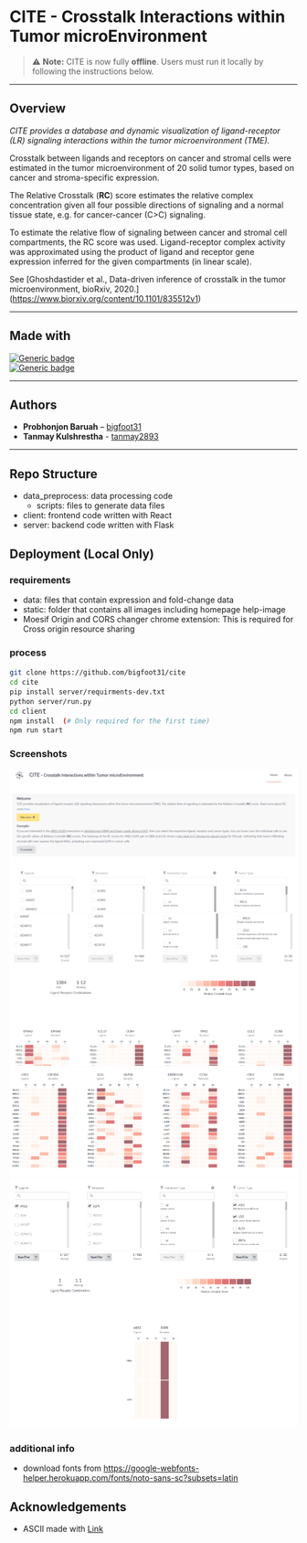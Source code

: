 # CITE - Crosstalk Interactions within Tumor microEnvironment

> ⚠️ **Note:** CITE is now fully **offline**. Users must run it locally by following the instructions below.

---

## Overview

*CITE provides a database and dynamic visualization of ligand-receptor (LR) signaling interactions within the tumor microenvironment (TME).*

Crosstalk between ligands and receptors on cancer and stromal cells were estimated in the tumor microenvironment of 20 solid tumor types, based on cancer and stroma-specific expression.

The Relative Crosstalk (**RC**) score estimates the relative complex concentration given all four possible directions of signaling and a normal tissue state, e.g. for cancer-cancer (C>C) signaling.

To estimate the relative flow of signaling between cancer and stromal cell compartments, the RC score was used. Ligand-receptor complex activity was approximated using the product of ligand and receptor gene expression inferred for the given compartments (in linear scale). 

See [Ghoshdastider et al., Data-driven inference of crosstalk in the tumor microenvironment, bioRxiv, 2020.] (https://www.biorxiv.org/content/10.1101/835512v1)


---

## Made with

[![Generic badge](https://img.shields.io/badge/Made%20with-React-blue)](https://shields.io/)  
[![Generic badge](https://img.shields.io/badge/Made%20with-Flask-red)](https://shields.io/)

---

## Authors

- **Probhonjon Baruah** – [bigfoot31](https://github.com/bigfoot31)
- **Tanmay Kulshrestha** - [tanmay2893](https://github.com/tanmay2893)

---

## Repo Structure



-   data_preprocess: data processing code
    -   scripts: files to generate data files
-   client: frontend code written with React
-   server: backend code written with Flask

## Deployment (Local Only)

### requirements

-   data: files that contain expression and fold-change data
-   static: folder that contains all images including homepage help-image
-   Moesif Origin and CORS changer chrome extension: This is required for Cross origin resource sharing

### process

```bash
git clone https://github.com/bigfoot31/cite
cd cite
pip install server/requirments-dev.txt
python server/run.py
cd client
npm install  (# Only required for the first time)
npm run start
```

### Screenshots

![Homepage 1](./screenshots/1.png)
![Homepage 2](./screenshots/2.png)
![Homepage 3](./screenshots/3.png)
![Homepage 4](./screenshots/4.png)

### additional info

-   download fonts from https://google-webfonts-helper.herokuapp.com/fonts/noto-sans-sc?subsets=latin

## Acknowledgements

-   ASCII made with [Link](http://patorjk.com/software/taag/#p=testall&f=Graffiti&t=CITE)

